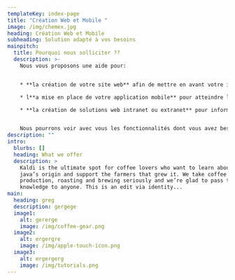```yaml
---
templateKey: index-page
title: "Création Web et Mobile "
image: /img/chemex.jpg
heading: Création Web et Mobile
subheading: Solution adapté à vos besoins
mainpitch:
  title: Pourquoi nous solliciter ??
  description: >-
    Nous vous proposons une aide pour:


    * **la création de votre site web** afin de mettre en avant votre image et de proposer vos services au plus grand nombre.

    * l**a mise en place de votre application mobile** pour atteindre les utilisateurs mobiles et avoir un accès simplifié à vos fonctionnalités.

    * **la création de solutions web intranet ou extranet** pour informatiser votre gestion interne.


    Nous pourrons voir avec vous les fonctionnalités dont vous avez besoin pour vous aider dans votre projet.
description: ""
intro:
  blurbs: []
  heading: What we offer
  description: >
    Kaldi is the ultimate spot for coffee lovers who want to learn about their
    java’s origin and support the farmers that grew it. We take coffee
    production, roasting and brewing seriously and we’re glad to pass that
    knowledge to anyone. This is an edit via identity...
main:
  heading: greg
  description: gergege
  image1:
    alt: gererge
    image: /img/coffee-gear.png
  image2:
    alt: ergergre
    image: /img/apple-touch-icon.png
  image3:
    alt: ergergerg
    image: /img/tutorials.png
---
```

